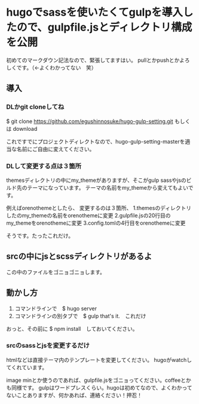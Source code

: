 # hugoでsassを使いたくてgulpを導入したので、gulpfile.jsとディレクトリ構成を公開

初めてのマークダウン記法なので、緊張してますはい。
pullとかpushとかよろしくです。（←よくわかってない　笑）

## 導入

### DLかgit cloneしてね
$ git clone https://github.com/egushinnosuke/hugo-gulp-setting.git
もしくは
download

これですでにプロジェクトディレクトなので、hugo-gulp-setting-masterを適当な名前にご自由に変えてください。

### DLして変更する点は３箇所
themesディレクトリの中にmy_themeがありますが、そこがgulp sassやjsのビルド先のテーマになっています。
テーマの名前をmy_themeから変えてもよいです。

例えばorenothemeとしたら、
変更するのは３箇所、
1.themesのディレクトリしたのmy_themeの名前をorenothemeに変更
2.gulpfile.jsの20行目のmy_themeをorenothemeに変更
3.config.tomlの4行目をorenothemeに変更

そうです。たったこれだけ。

## srcの中にjsとscssディレクトリがあるよ
この中のファイルをゴニョゴニョします。

## 動かし方
1. コマンドラインで　$ hugo server
2. コマンドラインの別タブで　$ gulp
that's it.　これだけ

おっと、その前に $ npm install　しておいてください。

### srcのsassとjsを変更するだけ
htmlなどは直接テーマ内のテンプレートを変更してください。
hugoがwatchしてくれています。

image minとか使うのであれば、gulpfile.jsをゴニョってください。coffeeとかも同様です。
gulpはワードプレスくらい。hugoは初めてなので、よくわかってないことありますが、何かあれば、連絡ください！押忍！